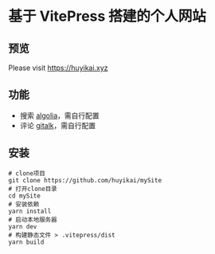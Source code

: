 # 基于 VitePress 搭建的个人网站

## 预览

Please visit  https://huyikai.xyz

## 功能

- 搜索 [algolia](https://www.algolia.com)，需自行配置
- 评论 [gitalk](https://github.com/gitalk/gitalk)，需自行配置

## 安装

```shell
# clone项目
git clone https://github.com/huyikai/mySite
# 打开clone目录
cd mySite
# 安装依赖
yarn install
# 启动本地服务器
yarn dev
# 构建静态文件 > .vitepress/dist
yarn build
```


